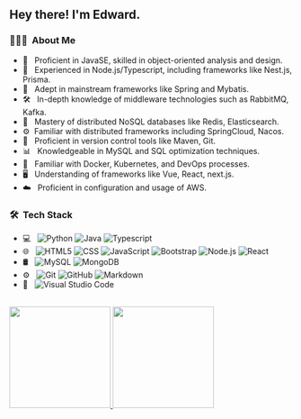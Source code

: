 
<h2> Hey there! I'm Edward.</h2>

<h3> 👨🏻‍💻 &nbsp;About Me </h3>

- 🤔 &nbsp; Proficient in JavaSE, skilled in object-oriented analysis and design.
- 🌟  &nbsp; Experienced in Node.js/Typescript, including frameworks like Nest.js, Prisma.
- 🌟 &nbsp;  Adept in mainstream frameworks like Spring and Mybatis.
- 🛠️  &nbsp; In-depth knowledge of middleware technologies such as RabbitMQ, Kafka.
- 💾  &nbsp; Mastery of distributed NoSQL databases like Redis, Elasticsearch.
- ⚙️   &nbsp;Familiar with distributed frameworks including SpringCloud, Nacos.
- 📝  &nbsp; Proficient in version control tools like Maven, Git.
- 📊  &nbsp; Knowledgeable in MySQL and SQL optimization techniques.
- 🐳  &nbsp; Familiar with Docker, Kubernetes, and DevOps processes.
- 🖥️  &nbsp; Understanding of frameworks like Vue, React, next.js.
- ☁️  &nbsp; Proficient in configuration and usage of AWS.

<h3> 🛠 &nbsp;Tech Stack</h3>

- 💻 &nbsp;
  ![Python](https://img.shields.io/badge/-Python-333333?style=flat&logo=python)
  ![Java](https://img.shields.io/badge/-Java-333333?style=flat&logo=Java&logoColor=007396)
  ![Typescript](https://img.shields.io/badge/-Typescript-333333?style=flat&logo=C%2B%2B&logoColor=00599C)
- 🌐 &nbsp;
  ![HTML5](https://img.shields.io/badge/-HTML5-333333?style=flat&logo=HTML5)
  ![CSS](https://img.shields.io/badge/-CSS-333333?style=flat&logo=CSS3&logoColor=1572B6)
  ![JavaScript](https://img.shields.io/badge/-JavaScript-333333?style=flat&logo=javascript)
  ![Bootstrap](https://img.shields.io/badge/-Bootstrap-333333?style=flat&logo=bootstrap&logoColor=563D7C)
  ![Node.js](https://img.shields.io/badge/-Node.js-333333?style=flat&logo=node.js)
  ![React](https://img.shields.io/badge/-React-333333?style=flat&logo=react)
- 🛢 &nbsp;
  ![MySQL](https://img.shields.io/badge/-MySQL-333333?style=flat&logo=mysql)
  ![MongoDB](https://img.shields.io/badge/-MongoDB-333333?style=flat&logo=mongodb)
- ⚙️ &nbsp;
  ![Git](https://img.shields.io/badge/-Git-333333?style=flat&logo=git)
  ![GitHub](https://img.shields.io/badge/-GitHub-333333?style=flat&logo=github)
  ![Markdown](https://img.shields.io/badge/-Markdown-333333?style=flat&logo=markdown)
- 🔧 &nbsp;
  ![Visual Studio Code](https://img.shields.io/badge/-Visual%20Studio%20Code-333333?style=flat&logo=visual-studio-code&logoColor=007ACC)

<br/>

<a href="https://github.com/AVS1508">
  <img height="180em" src="https://github-readme-stats.vercel.app/api?username=EdwardLi-coder&theme=buefy&show_icons=true" />
  <img height="180em" src="https://github-readme-stats.vercel.app/api/top-langs/?username=EdwardLi-coder&theme=buefy&layout=compact" />
</a>

<br/>
